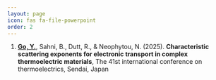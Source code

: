 ```yaml
---
layout: page
icon: fas fa-file-powerpoint
order: 2
---
```



1. **<u>Go, Y.</u>**, Sahni, B., Dutt, R., & Neophytou, N. (2025). **Characteristic scattering exponents for electronic transport in complex thermoelectric materials**, The 41st international conference on thermoelectrics, Sendai, Japan

